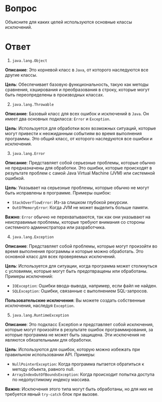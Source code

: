 # Вопрос
Объясните для каких целей используются основные классы исключений.
# Ответ
1. `java.lang.Object`

**Описание**: Это корневой класс в `Java`, от которого наследуются все другие классы.

**Цель**: Обеспечивает базовую функциональность, такую как методы сравнения, хэширования и преобразования в строку, которые могут быть переопределены в производных классах.

2. `java.lang.Throwable`

**Описание**: Базовый класс для всех ошибок и исключений в `Java`. Он имеет два основных подкласса: `Error` и `Exception`.

**Цель**: Используется для обработки всех возможных ситуаций, которые могут привести к неожиданным событиям во время выполнения программы. Это общий класс, от которого наследуются все ошибки и исключения.

3. `java.lang.Error`

**Описание**: Представляет собой серьезные проблемы, которые обычно не предназначены для обработки. Это ошибки, которые происходят в результате проблем с самой Java Virtual Machine (JVM) или системной ошибкой.

**Цель**: Указывает на серьезные проблемы, которые обычно не могут быть исправлены в программе. Примеры ошибок:
- `StackOverflowError`: Из-за слишком глубокой рекурсии.
- `OutOfMemoryError`: Когда JVM не может выделить больше памяти.

**Важно**: `Error` обычно не перехватываются, так как они указывают на неисправимые проблемы, которые требуют внимания со стороны системного администратора или разработчика.

4. `java.lang.Exception`

**Описание**: Представляет собой проблемы, которые могут произойти во время выполнения программы и которые можно обработать. Это основной класс для всех проверяемых исключений.

**Цель**: Используется для ситуации, когда программа может столкнуться с условиями, которые могут быть предотвращены или обработаны. Примеры исключений:
- `IOException`: Ошибки ввода-вывода, например, если файл не найден.
- `SQLException`: Ошибки, связанные с выполнением SQL-запросов.

**Пользовательские исключения**: Вы можете создать собственные исключения, наследуя `Exception`.

5. `java.lang.RuntimeException`

**Описание**: Это подкласс Exception и представляет собой исключения, которые могут произойти в результате ошибок программирования, за которые программа не может быть защищена. Эти исключения не являются обязательными для обработки.

**Цель**: Используются для ошибок, которую можно избежать при правильном использовании API. Примеры:
- `NullPointerException`: Когда программа пытается обратиться к методу объекта, равного null.
- `ArrayIndexOutOfBoundsException`: Когда происходит попытка доступа по недопустимому индексу массива.

**Важно**: Исключения этого типа могут быть обработаны, но для них не требуется явный `try-catch` блок при вызове.
